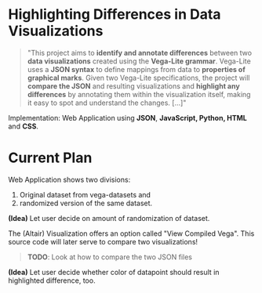 # Highlighting Differences in Data Visualizations
> "This project aims to **identify and annotate differences** between two **data visualizations** created using the **Vega-Lite grammar**. Vega-Lite uses a **JSON syntax** to define mappings from data to **properties of graphical marks**. Given two Vega-Lite specifications, the project will **compare the JSON** and resulting visualizations and **highlight any differences** by annotating them within the visualization itself, making it easy to spot and understand the changes. [...]"

Implementation: Web Application using **JSON**, **JavaScript, Python, HTML** and **CSS**.

# Current Plan

Web Application shows two divisions: 
<ol> 
    <li> Original dataset from vega-datasets and</li>
    <li> randomized version of the same dataset. </li>
</ol> 

**(Idea)** Let user decide on amount of randomization of dataset.

The (Altair) Visualization offers an option called "View Compiled Vega". This source code will later serve to compare two visualizations!

> **TODO**: Look at how to compare the two JSON files

**(Idea)** Let user decide whether color of datapoint should result in highlighted difference, too.
